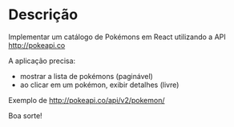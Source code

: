 # Descrição

Implementar um catálogo de Pokémons em React utilizando a API http://pokeapi.co

A aplicação precisa:
- mostrar a lista de pokémons (paginável)
- ao clicar em um pokémon, exibir detalhes (livre)

Exemplo de
http://pokeapi.co/api/v2/pokemon/

Boa sorte!